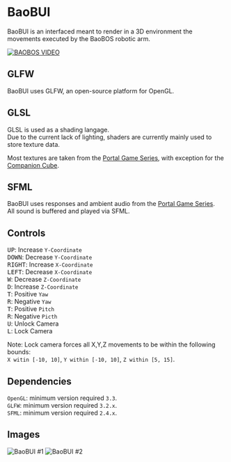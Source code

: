 # BaoBUI
BaoBUI is an interfaced meant to render in a 3D environment the movements executed by the BaoBOS robotic arm.

[![BAOBOS VIDEO](https://imgur.com/afMjANT.png)](https://vimeo.com/236781582)

## GLFW
BaoBUI uses GLFW, an open-source platform for OpenGL.

## GLSL
GLSL is used as a shading langage.  
Due to the current lack of lighting, shaders are currently mainly used to store texture data.  

Most textures are taken from the [Portal Game Series](http://store.steampowered.com/app/620/Portal_2/), with exception for the [Companion Cube](https://orig00.deviantart.net/9efb/f/2011/172/2/2/companion_cube_face_by_bulbablaaah-d3jl8wz.png).

## SFML
BaoBUI uses responses and ambient audio from the [Portal Game Series](http://www.portal2sounds.com/).  
All sound is buffered and played via SFML.

## Controls
<kbd>UP</kbd>: Increase `Y-Coordinate`  
<kbd>DOWN</kbd>: Decrease `Y-Coordinate`  
<kbd>RIGHT</kbd>: Increase `X-Coordinate`  
<kbd>LEFT</kbd>: Decrease `X-Coordinate`  
<kbd>W</kbd>: Decrease `Z-Coordinate`   
<kbd>D</kbd>: Increase `Z-Coordinate`  
<kbd>T</kbd>: Positive `Yaw`  
<kbd>R</kbd>: Negative `Yaw`  
<kbd>T</kbd>: Positive `Pitch`  
<kbd>R</kbd>: Negative `Picth`  
<kbd>U</kbd>: Unlock Camera  
<kbd>L</kbd>: Lock Camera  

Note: Lock camera forces all X,Y,Z movements to be within the following bounds:  
`X witin [-10, 10]`, `Y within [-10, 10]`, `Z within [5, 15]`.

## Dependencies
`OpenGL`: minimum version required `3.3`.  
`GLFW`: minimum version required `3.2.x`.  
`SFML`: minimum version required `2.4.x`.

## Images
![BaoBUI #1](https://imgur.com/ScEpir3.png)
![BaoBUI #2](https://imgur.com/NA4Kxav.png)
